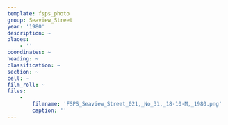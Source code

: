 ```yaml
---
template: fsps_photo
group: Seaview_Street
year: '1980'
description: ~
places:
    - ''
coordinates: ~
heading: ~
classification: ~
section: ~
cell: ~
film_roll: ~
files:
    -
        filename: 'FSPS_Seaview_Street_021,_No_31,_18-10-M,_1980.png'
        caption: ''
---
```

